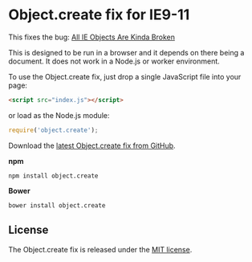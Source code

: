 # Object.create fix for IE9-11

This fixes the bug: [All IE Objects Are Kinda Broken](webreflection.blogspot.com/2014/04/all-ie-objects-are-broken.html)

This is designed to be run in a browser and it depends on there being a document. It does not work in a Node.js or worker environment.

To use the Object.create fix, just drop a single JavaScript file into your page:
```html
<script src="index.js"></script>
```
or load as the Node.js module:
```javascript
require('object.create');
```

Download the [latest Object.create fix from GitHub](https://raw.githubusercontent.com/Polyfiller/Object.create/master/index.js).

**npm**
```
npm install object.create
```
**Bower**
```
bower install object.create
```

## License

The Object.create fix is released under the [MIT license](https://github.com/Polyfiller/Object.create/blob/master/LICENSE).
